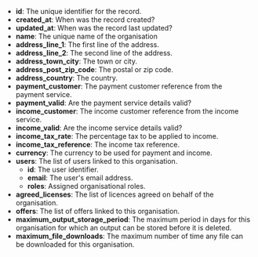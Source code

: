 * **id**: The unique identifier for the record.
* **created_at**: When was the record created?
* **updated_at**: When was the record last updated?
* **name**: The unique name of the organisation
* **address_line_1**: The first line of the address.
* **address_line_2**: The second line of the address.
* **address_town_city**: The town or city.
* **address_post_zip_code**: The postal or zip code.
* **address_country**: The country.
* **payment_customer**: The payment customer reference from the payment service.
* **payment_valid**: Are the payment service details valid?
* **income_customer**: The income customer reference from the income service.
* **income_valid**: Are the income service details valid?
* **income_tax_rate**: The percentage tax to be applied to income.
* **income_tax_reference**: The income tax reference.
* **currency**: The currency to be used for payment and income.
* **users**: The list of users linked to this organisation.
    * **id**: The user identifier.
    * **email**: The user's email address.
    * **roles**: Assigned organisational roles.
* **agreed_licenses**: The list of licences agreed on behalf of the organisation.
* **offers**: The list of offers linked to this organisation.
* **maximum_output_storage_period**: The maximum period in days for this organisation for which an output can be stored before it is deleted.
* **maximum_file_downloads**: The maximum number of time any file can be downloaded for this organisation.
